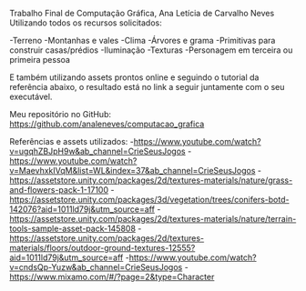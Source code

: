 Trabalho Final de Computação Gráfica, Ana Letícia de Carvalho Neves
Utilizando todos os recursos solicitados:

-Terreno
-Montanhas e vales
-Clima
-Árvores e grama
-Primitivas para construir casas/prédios
-Iluminação
-Texturas
-Personagem em terceira ou primeira pessoa

E também utilizando assets prontos online e seguindo o tutorial da referência abaixo, o resultado está no link a seguir juntamente com o seu executável.

Meu repositório no GitHub:
https://github.com/analeneves/computacao_grafica

Referências e assets utilizados:
-https://www.youtube.com/watch?v=ugqhZBJpH9w&ab_channel=CrieSeusJogos
-https://www.youtube.com/watch?v=MaevhxkIVqM&list=WL&index=37&ab_channel=CrieSeusJogos
-https://assetstore.unity.com/packages/2d/textures-materials/nature/grass-and-flowers-pack-1-17100
-https://assetstore.unity.com/packages/3d/vegetation/trees/conifers-botd-142076?aid=1011ld79j&utm_source=aff
-https://assetstore.unity.com/packages/2d/textures-materials/nature/terrain-tools-sample-asset-pack-145808
-https://assetstore.unity.com/packages/2d/textures-materials/floors/outdoor-ground-textures-12555?aid=1011ld79j&utm_source=aff
-https://www.youtube.com/watch?v=cndsQp-Yuzw&ab_channel=CrieSeusJogos
-https://www.mixamo.com/#/?page=2&type=Character
